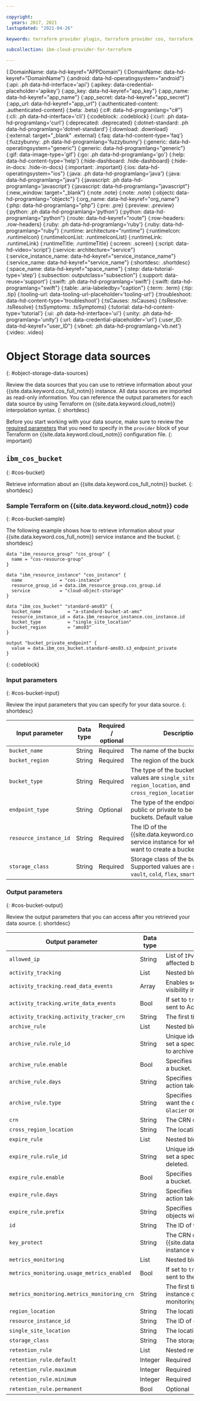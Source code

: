 ```yaml
---

copyright:
  years: 2017, 2021
lastupdated: "2021-04-26"

keywords: terraform provider plugin, terraform provider cos, terraform resources cos, terraform resources object storage, create bucket with terraform

subcollection: ibm-cloud-provider-for-terraform

---
```


{:DomainName: data-hd-keyref="APPDomain"}
{:DomainName: data-hd-keyref="DomainName"}
{:android: data-hd-operatingsystem="android"}
{:api: .ph data-hd-interface='api'}
{:apikey: data-credential-placeholder='apikey'}
{:app_key: data-hd-keyref="app_key"}
{:app_name: data-hd-keyref="app_name"}
{:app_secret: data-hd-keyref="app_secret"}
{:app_url: data-hd-keyref="app_url"}
{:authenticated-content: .authenticated-content}
{:beta: .beta}
{:c#: data-hd-programlang="c#"}
{:cli: .ph data-hd-interface='cli'}
{:codeblock: .codeblock}
{:curl: .ph data-hd-programlang='curl'}
{:deprecated: .deprecated}
{:dotnet-standard: .ph data-hd-programlang='dotnet-standard'}
{:download: .download}
{:external: target="_blank" .external}
{:faq: data-hd-content-type='faq'}
{:fuzzybunny: .ph data-hd-programlang='fuzzybunny'}
{:generic: data-hd-operatingsystem="generic"}
{:generic: data-hd-programlang="generic"}
{:gif: data-image-type='gif'}
{:go: .ph data-hd-programlang='go'}
{:help: data-hd-content-type='help'}
{:hide-dashboard: .hide-dashboard}
{:hide-in-docs: .hide-in-docs}
{:important: .important}
{:ios: data-hd-operatingsystem="ios"}
{:java: .ph data-hd-programlang='java'}
{:java: data-hd-programlang="java"}
{:javascript: .ph data-hd-programlang='javascript'}
{:javascript: data-hd-programlang="javascript"}
{:new_window: target="_blank"}
{:note .note}
{:note: .note}
{:objectc data-hd-programlang="objectc"}
{:org_name: data-hd-keyref="org_name"}
{:php: data-hd-programlang="php"}
{:pre: .pre}
{:preview: .preview}
{:python: .ph data-hd-programlang='python'}
{:python: data-hd-programlang="python"}
{:route: data-hd-keyref="route"}
{:row-headers: .row-headers}
{:ruby: .ph data-hd-programlang='ruby'}
{:ruby: data-hd-programlang="ruby"}
{:runtime: architecture="runtime"}
{:runtimeIcon: .runtimeIcon}
{:runtimeIconList: .runtimeIconList}
{:runtimeLink: .runtimeLink}
{:runtimeTitle: .runtimeTitle}
{:screen: .screen}
{:script: data-hd-video='script'}
{:service: architecture="service"}
{:service_instance_name: data-hd-keyref="service_instance_name"}
{:service_name: data-hd-keyref="service_name"}
{:shortdesc: .shortdesc}
{:space_name: data-hd-keyref="space_name"}
{:step: data-tutorial-type='step'}
{:subsection: outputclass="subsection"}
{:support: data-reuse='support'}
{:swift: .ph data-hd-programlang='swift'}
{:swift: data-hd-programlang="swift"}
{:table: .aria-labeledby="caption"}
{:term: .term}
{:tip: .tip}
{:tooling-url: data-tooling-url-placeholder='tooling-url'}
{:troubleshoot: data-hd-content-type='troubleshoot'}
{:tsCauses: .tsCauses}
{:tsResolve: .tsResolve}
{:tsSymptoms: .tsSymptoms}
{:tutorial: data-hd-content-type='tutorial'}
{:ui: .ph data-hd-interface='ui'}
{:unity: .ph data-hd-programlang='unity'}
{:url: data-credential-placeholder='url'}
{:user_ID: data-hd-keyref="user_ID"}
{:vbnet: .ph data-hd-programlang='vb.net'}
{:video: .video}



# Object Storage data sources
{: #object-storage-data-sources}

Review the data sources that you can use to retrieve information about your {{site.data.keyword.cos_full_notm}} instance. All data sources are imported as read-only information. You can reference the output parameters for each data source by using Terraform on {{site.data.keyword.cloud_notm}} interpolation syntax. 
{: shortdesc}

Before you start working with your data source, make sure to review the [required parameters](/docs/ibm-cloud-provider-for-terraform?topic=ibm-cloud-provider-for-terraform-provider-reference#required-parameters) that you need to specify in the `provider` block of your Terraform on {{site.data.keyword.cloud_notm}} configuration file. 
{: important}

## `ibm_cos_bucket`
{: #cos-bucket}

Retrieve information about an {{site.data.keyword.cos_full_notm}} bucket. 
{: shortdesc}

### Sample Terraform on {{site.data.keyword.cloud_notm}} code
{: #cos-bucket-sample}

The following example shows how to retrieve information about your {{site.data.keyword.cos_full_notm}} service instance and the bucket. 
{: shortdesc}

```
data "ibm_resource_group" "cos_group" {
  name = "cos-resource-group"
}

data "ibm_resource_instance" "cos_instance" {
  name              = "cos-instance"
  resource_group_id = data.ibm_resource_group.cos_group.id
  service           = "cloud-object-storage"
}

data "ibm_cos_bucket" "standard-ams03" {
  bucket_name          = "a-standard-bucket-at-ams"
  resource_instance_id = data.ibm_resource_instance.cos_instance.id
  bucket_type          = "single_site_location"
  bucket_region        = "ams03"
}

output "bucket_private_endpoint" {
  value = data.ibm_cos_bucket.standard-ams03.s3_endpoint_private
}
```
{: codeblock}

### Input parameters
{: #cos-bucket-input}

Review the input parameters that you can specify for your data source. 
{: shortdesc}

| Input parameter | Data type | Required / optional | Description |
| ------------- |-------------| ----- | -------------- |
| `bucket_name` | String | Required | The name of the bucket. |
| `bucket_region` | String | Required | The region of the bucket. |
| `bucket_type` | String | Required | The type of the bucket. Supported values are `single_site_location`, `region_location`, and `cross_region_location`.  |
| `endpoint_type`|String | Optional| The type of the endpoint either public or private to be used for the buckets. Default value is `public`.|
| `resource_instance_id` | String | Required | The ID of the {{site.data.keyword.cos_full_notm}} service instance for which you want to create a bucket. |
| `storage_class`|String | Required | Storage class of the bucket. Supported values are `standard`, `vault`, `cold`, `flex`, `smart`.|



### Output parameters
{: #cos-bucket-output}

Review the output parameters that you can access after you retrieved your data source. 
{: shortdesc}

| Output parameter | Data type | Description |
| ------------- |-------------| -------------- |
|`allowed_ip`| String | List of `IPv4` or `IPv6` addresses in CIDR notation to be affected by firewall.|
|`activity_tracking`|List| Nested block with the following structure.|
|`activity_tracking.read_data_events`|Array| Enables sending log data to Activity Tracker to provide visibility into an object read and write events.|
|`activity_tracking.write_data_events`|Bool| If set to `true`, all object write events (that is `uploads`) is sent to Activity Tracker.|
|`activity_tracking.activity_tracker_crn`|String| The first time activity_tracking is configured.|
|`archive_rule`|List|Nested block with the following structure.|
|`archive_rule.rule_id`|String| Unique identifier for the rule. Archive rules allow you to set a specific time frame after which objects transition to archive.|
|`archive_rule.enable`|Bool|Specifies archive rule status either `enable` or `disable` for a bucket.|
|`archive_rule.days`|String| Specifies the number of days when the specific rule action takes effect.|
|`archive_rule.type`|String| Specifies the storage class or archive type to which you want the object to transition. Supported values are `Glacier` or `Accelerated`.|
| `crn` | String | The CRN of the bucket. |
| `cross_region_location` | String | The location to create a cross-regional bucket. |
|`expire_rule`|List|Nested block with the following structure.|
|`expire_rule.rule_id`|String| Unique identifier for the rule. Expire rules allow you to set a specific time frame after which objects are deleted.|
|`expire_rule.enable`|Bool| Specifies expire rule status either `enable` or `disable` for a bucket.|
|`expire_rule.days`|String| Specifies the number of days when the specific rule action takes effect.|
|`expire_rule.prefix`|String| Specifies a prefix filter to apply to only a subset of objects with names that match the prefix.|
| `id` | String | The ID of the bucket. | 
| `key_protect` | String | The CRN of the {{site.data.keyword.keymanagementservicelong_notm}} instance where a root key is already provisioned. |
|`metrics_monitoring`|List |Nested block with the following structure|
|`metrics_monitoring.usage_metrics_enabled`|Bool| If set to `true`, all usage metrics (that is `bytes_used`) is sent to the monitoring service.
|`metrics_monitoring.metrics_monitoring_crn`|String|The first time `metrics_monitoring` is configured. The instance of {{site.data.keyword.cloud_notm}} monitoring that will receive the bucket metrics.|
| `region_location` | String | The location to create a regional bucket. |
| `resource_instance_id` | String | The ID of {{site.data.keyword.cos_full_notm}} instance. | 
| `single_site_location` | String | The location to create a single site bucket. |
| `storage_class` | String | The storage class of the bucket. |
| `retention_rule`| List | Nested retention rule contains the following structure.|
| `retention_rule.default`| Integer | Required | The default retention period are defined by this policy and apply to all objects in the bucket.|
| `retention_rule.maximum`| Integer | Required |  Specifies maximum duration of time an object can be kept unmodified in the bucket.|
| `retention_rule.minimum`| Integer | Required | Specifies minimum duration of time an object must be kept unmodified in the bucket.|
| `retention_rule.permanent`| Bool | Optional |  Specifies a permanent retention status either enable or disable for a bucket.|